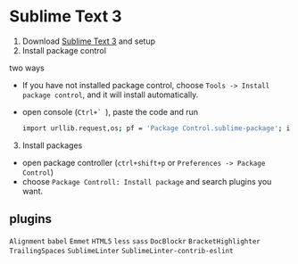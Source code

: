 # Sublime Text 3

1. Download [Sublime Text 3](https://www.sublimetext.com/3) and setup
2. Install package control
  
  two ways
  
  * If you have not installed package control, choose `Tools -> Install package control`, and it will install automatically.
  * open console (``Ctrl+` ``), paste the code and run  
    
    ```bash
    import urllib.request,os; pf = 'Package Control.sublime-package'; ipp = sublime.installed_packages_path(); urllib.request.install_opener( urllib.request.build_opener( urllib.request.ProxyHandler()) ); open(os.path.join(ipp, pf), 'wb').write(urllib.request.urlopen( 'http://sublime.wbond.net/' + pf.replace(' ','%20')).read())
    ```
3. Install packages
  * open package controller (`ctrl+shift+p` or `Preferences -> Package Control`)
  * choose `Package Controll: Install package` and search plugins you want.

## plugins

`Alignment` `babel` `Emmet` `HTML5` `less` `sass` `DocBlockr` `BracketHighlighter`
`TrailingSpaces` `SublimeLinter` `SublimeLinter-contrib-eslint`
